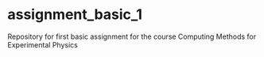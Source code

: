 # assignment_basic_1
Repository for first basic assignment for the course Computing Methods for Experimental Physics
